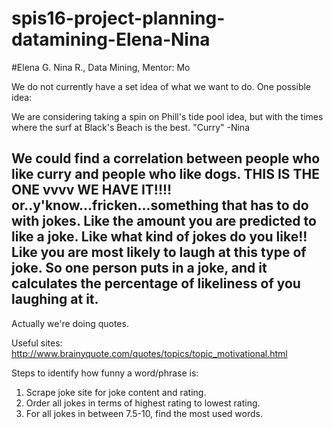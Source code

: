 # spis16-project-planning-datamining-Elena-Nina

#Elena G. Nina R., Data Mining, Mentor: Mo

We do not currently have a set idea of what we want to do. One possible idea:

We are considering taking a spin on Phill's tide pool idea, but with the times where the surf at Black's
Beach is the best.
"Curry" 
    -Nina
    
We could find a correlation between people who like curry and people who like dogs.
THIS IS THE ONE vvvv WE HAVE IT!!!!
or..y'know...fricken...something that has to do with jokes. Like the amount you are predicted to like a joke.
Like what kind of jokes do you like!! Like you are most likely to laugh at this type of joke. So one person puts in a joke, and
it calculates the percentage of likeliness of you laughing at it.
----------------------------------------
Actually we're doing quotes.



Useful sites:
http://www.brainyquote.com/quotes/topics/topic_motivational.html

Steps to identify how funny a word/phrase is:
1. Scrape joke site for joke content and rating.
2. Order all jokes in terms of highest rating to lowest rating.
3. For all jokes in between 7.5-10, find the most used words. 
